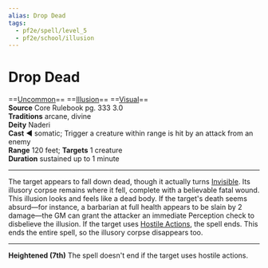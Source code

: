 ```yaml
---
alias: Drop Dead 
tags:
  - pf2e/spell/level_5
  - pf2e/school/illusion
---
```


# Drop Dead

==[Uncommon](../../../Traits/Uncommon.md)== ==[Illusion](../../../Traits/Illusion.md)== ==[Visual](../../../Traits/Visual.md)==  
__Source__ Core Rulebook pg. 333 3.0  
**Traditions** arcane, divine  
**Deity** Naderi  
**Cast** ◄ somatic; Trigger a creature within range is hit by an attack from an enemy  
**Range** 120 feet; **Targets** 1 creature  
**Duration** sustained up to 1 minute

---

The target appears to fall down dead, though it actually turns [Invisible](../../../Conditions/Invisible.md). Its illusory corpse remains where it fell, complete with a believable fatal wound. This illusion looks and feels like a dead body. If the target's death seems absurd—for instance, a barbarian at full health appears to be slain by 2 damage—the GM can grant the attacker an immediate Perception check to disbelieve the illusion. If the target uses [Hostile Actions](../../../Rules/Hostile%20Actions.md), the spell ends. This ends the entire spell, so the illusory corpse disappears too.

<hr>

**Heightened (7th)** The spell doesn't end if the target uses hostile actions.
